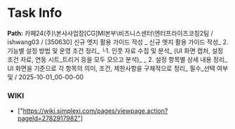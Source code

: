 # Task Info

**Path:** 카페24(주)\본사사업장\[CG]MI본부\비즈니스센터\엔터프라이즈코칭2팀 / ishwang03 / [350630] 신규 엣지 활용 가이드 작성 _ 신규 엣지 활용 가이드 작성_ 2. 기능별 설정 방법 및 운영 조건 정리_ └1. 인풋 자료 수집 및 분석_ (UI 화면 캡처, 설정 조건 자료, 연동 시트_트리거 등을 모두 모으고 분석)_ _ 2. 설정 항목별 상세 내용 정리_ UI 화면을 기준으로 각 항목의 의미, 조건, 제한사항을 구체적으로 정리_ 필수_선택 여부 및  / 2025-10-01_00-00-00

### WIKI
- ["https://wiki.simplexi.com/pages/viewpage.action?pageId=2782917982"]

